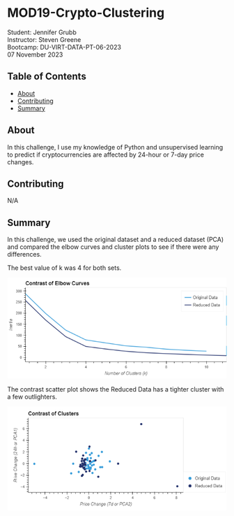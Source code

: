 # MOD19-Crypto-Clustering
Student:  Jennifer Grubb  
Instructor:  Steven Greene  
Bootcamp:  DU-VIRT-DATA-PT-06-2023  
07 November 2023  

## Table of Contents
- [About](#about)
- [Contributing](#contributing)
- [Summary](#summary)
  
## About
In this challenge, I use my knowledge of Python and unsupervised learning to predict if cryptocurrencies are affected by 24-hour or 7-day price changes.

## Contributing
N/A  
    
## Summary
In this challenge, we used the original dataset and a reduced dataset (PCA) and compared the elbow curves and cluster plots to see if there were any differences.

The best value of k was 4 for both sets.  
<p align="center">
<img src="Images/ElbowCurves.png" alt="Elbow">
</p>  

The contrast scatter plot shows the Reduced Data has a tighter cluster with a few outlighters.  
<p align="center">
<img src="Images/Clusters.png" alt="Clusters">
</p>  

